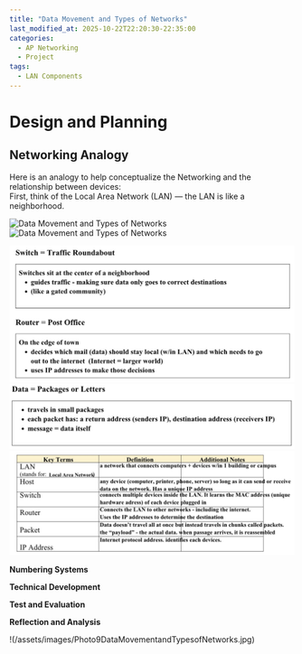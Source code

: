 ```yaml
---
title: "Data Movement and Types of Networks"
last_modified_at: 2025-10-22T22:20:30-22:35:00
categories:
  - AP Networking
  - Project
tags:
  - LAN Components
---
```


# Design and Planning

## Networking Analogy

Here is an analogy to help conceptualize the Networking and the relationship between devices:  
First, think of the Local Area Network (LAN) — the LAN is like a neighborhood.

![Data Movement and Types of Networks](/Documents/GitHub/Black-Scarlett-AP-Networking-Portfolio/assets/images/Photo9DataMovementandTypesofNetworks.jpg)
![Data Movement and Types of Networks](/Documents/GitHub/Black-Scarlett-AP-Networking-Portfolio/assets/images/Photo10DataMovementandTypesofNetworks.jpg)

![Data Movement and Types of Networks](assets/images/Photo10DataMovementandTypesofNetworks.jpg)
![Data Movement and Types of Networks](assets/images/Photo11DataMovementandTypesofNetworks.jpg)
![Data Movement and Types of Networks](assets/images/Photo12DataMovementandTypesofNetworks.jpg)


**Numbering Systems**

**Technical Development**

**Test and Evaluation**

**Reflection and Analysis**

!(/assets/images/Photo9DataMovementandTypesofNetworks.jpg)
